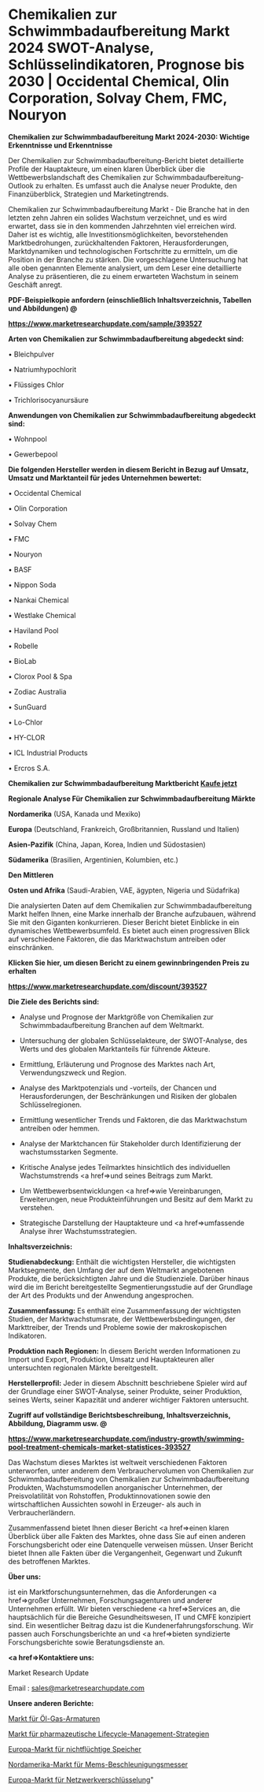 # Chemikalien zur Schwimmbadaufbereitung Markt 2024 SWOT-Analyse, Schlüsselindikatoren, Prognose bis 2030 | Occidental Chemical, Olin Corporation, Solvay Chem, FMC, Nouryon

<strong>Chemikalien zur Schwimmbadaufbereitung Markt 2024-2030: Wichtige Erkenntnisse und Erkenntnisse</strong>

Der Chemikalien zur Schwimmbadaufbereitung-Bericht bietet detaillierte Profile der Hauptakteure, um einen klaren Überblick über die Wettbewerbslandschaft des Chemikalien zur Schwimmbadaufbereitung-Outlook zu erhalten. Es umfasst auch die Analyse neuer Produkte, den Finanzüberblick, Strategien und Marketingtrends.

Chemikalien zur Schwimmbadaufbereitung Markt - Die Branche hat in den letzten zehn Jahren ein solides Wachstum verzeichnet, und es wird erwartet, dass sie in den kommenden Jahrzehnten viel erreichen wird. Daher ist es wichtig, alle Investitionsmöglichkeiten, bevorstehenden Marktbedrohungen, zurückhaltenden Faktoren, Herausforderungen, Marktdynamiken und technologischen Fortschritte zu ermitteln, um die Position in der Branche zu stärken. Die vorgeschlagene Untersuchung hat alle oben genannten Elemente analysiert, um dem Leser eine detaillierte Analyse zu präsentieren, die zu einem erwarteten Wachstum in seinem Geschäft anregt.



<strong><b>PDF-Beispielkopie anfordern (einschließlich Inhaltsverzeichnis, Tabellen und Abbildungen) @ </b></strong>

<strong><a href=https://www.marketresearchupdate.com/sample/393527>

<strong>https://www.marketresearchupdate.com/sample/393527</u></a></strong></strong>



<strong>Arten von Chemikalien zur Schwimmbadaufbereitung abgedeckt sind:</strong>

• Bleichpulver

• Natriumhypochlorit

• Flüssiges Chlor

• Trichlorisocyanursäure



<strong>Anwendungen von Chemikalien zur Schwimmbadaufbereitung abgedeckt sind:</strong>

• Wohnpool

• Gewerbepool



<strong>Die folgenden Hersteller werden in diesem Bericht in Bezug auf Umsatz, Umsatz und Marktanteil für jedes Unternehmen bewertet:</strong>

• Occidental Chemical

• Olin Corporation

• Solvay Chem

• FMC

• Nouryon

• BASF

• Nippon Soda

• Nankai Chemical

• Westlake Chemical

• Haviland Pool

• Robelle

• BioLab

• Clorox Pool & Spa

• Zodiac Australia

• SunGuard

• Lo-Chlor

• HY-CLOR

• ICL Industrial Products

• Ercros S.A.



<strong>Chemikalien zur Schwimmbadaufbereitung Marktbericht <a href=https://www.marketresearchupdate.com/buynow/393527>Kaufe jetzt</a></strong>



<strong>Regionale Analyse Für Chemikalien zur Schwimmbadaufbereitung Märkte</strong>



<strong>Nordamerika</strong> (USA, Kanada und Mexiko)



<strong>Europa</strong> (Deutschland, Frankreich, Großbritannien, Russland und Italien)



<strong>Asien-Pazifik</strong> (China, Japan, Korea, Indien und Südostasien)



<strong>Südamerika</strong> (Brasilien, Argentinien, Kolumbien, etc.)



<strong>Den Mittleren</strong> 

<strong>Osten und Afrika</strong> (Saudi-Arabien, VAE, ägypten, Nigeria und Südafrika)

Die analysierten Daten auf dem Chemikalien zur Schwimmbadaufbereitung Markt helfen Ihnen, eine Marke innerhalb der Branche aufzubauen, während Sie mit den Giganten konkurrieren. Dieser Bericht bietet Einblicke in ein dynamisches Wettbewerbsumfeld. Es bietet auch einen progressiven Blick auf verschiedene Faktoren, die das Marktwachstum antreiben oder einschränken.



<strong>Klicken Sie hier, um diesen Bericht zu einem gewinnbringenden Preis zu erhalten
</strong>

<strong><a href=https://www.marketresearchupdate.com/discount/393527>https://www.marketresearchupdate.com/discount/393527</b></u></strong></a>



<strong>Die Ziele des Berichts sind:</strong>

- Analyse und Prognose der Marktgröße von Chemikalien zur Schwimmbadaufbereitung Branchen auf dem Weltmarkt.

- Untersuchung der globalen Schlüsselakteure, der SWOT-Analyse, des Werts und des globalen Marktanteils für führende Akteure.

- Ermittlung, Erläuterung und Prognose des Marktes nach Art, Verwendungszweck und Region.

- Analyse des Marktpotenzials und -vorteils, der Chancen und Herausforderungen, der Beschränkungen und Risiken der globalen Schlüsselregionen.

- Ermittlung wesentlicher Trends und Faktoren, die das Marktwachstum antreiben oder hemmen.

- Analyse der Marktchancen für Stakeholder durch Identifizierung der wachstumsstarken Segmente.

- Kritische Analyse jedes Teilmarktes hinsichtlich des individuellen Wachstumstrends <a href=>und</a> seines Beitrags zum Markt.

- Um Wettbewerbsentwicklungen <a href=>wie</a> Vereinbarungen, Erweiterungen, neue Produkteinführungen und Besitz auf dem Markt zu verstehen.

- Strategische Darstellung der Hauptakteure und <a href=>umfas</a>sende Analyse ihrer Wachstumsstrategien.



<strong>Inhaltsverzeichnis:</strong>



<strong>Studienabdeckung:</strong> Enthält die wichtigsten Hersteller, die wichtigsten Marktsegmente, den Umfang der auf dem Weltmarkt angebotenen Produkte, die berücksichtigten Jahre und die Studienziele. Darüber hinaus wird die im Bericht bereitgestellte Segmentierungsstudie auf der Grundlage der Art des Produkts und der Anwendung angesprochen.



<strong>Zusammenfassung:</strong> Es enthält eine Zusammenfassung der wichtigsten Studien, der Marktwachstumsrate, der Wettbewerbsbedingungen, der Markttreiber, der Trends und Probleme sowie der makroskopischen Indikatoren.



<strong>Produktion nach Regionen:</strong> In diesem Bericht werden Informationen zu Import und Export, Produktion, Umsatz und Hauptakteuren aller untersuchten regionalen Märkte bereitgestellt.



<strong>Herstellerprofil:</strong> Jeder in diesem Abschnitt beschriebene Spieler wird auf der Grundlage einer SWOT-Analyse, seiner Produkte, seiner Produktion, seines Werts, seiner Kapazität und anderer wichtiger Faktoren untersucht.



<strong><b>Zugriff auf vollständige Berichtsbeschreibung, Inhaltsverzeichnis, Abbildung, Diagramm usw. @ </b></strong>

<strong><a href=https://www.marketresearchupdate.com/industry-growth/swimming-pool-treatment-chemicals-market-statistices-393527>https://www.marketresearchupdate.com/industry-growth/swimming-pool-treatment-chemicals-market-statistices-393527</a></strong>

Das Wachstum dieses Marktes ist weltweit verschiedenen Faktoren unterworfen, unter anderem dem Verbrauchervolumen von Chemikalien zur Schwimmbadaufbereitung von Chemikalien zur Schwimmbadaufbereitung Produkten, Wachstumsmodellen anorganischer Unternehmen, der Preisvolatilität von Rohstoffen, Produktinnovationen sowie den wirtschaftlichen Aussichten sowohl in Erzeuger- als auch in Verbraucherländern.

Zusammenfassend bietet Ihnen dieser Bericht <a href=>einen</a> klaren Überblick über alle Fakten des Marktes, ohne dass Sie auf einen anderen Forschungsbericht oder eine Datenquelle verweisen müssen. Unser Bericht bietet Ihnen alle Fakten über die Vergangenheit, Gegenwart und Zukunft des betroffenen Marktes.



<strong>Über uns:</strong>

 ist ein Marktforschungsunternehmen, das die Anforderungen <a href=>großer</a> Unternehmen, Forschungsagenturen und anderer Unternehmen erfüllt. Wir bieten verschiedene <a href=>Services</a> an, die hauptsächlich für die Bereiche Gesundheitswesen, IT und CMFE konzipiert sind. Ein wesentlicher Beitrag dazu ist die Kundenerfahrungsforschung. Wir passen auch Forschungsberichte an und <a href=>bieten</a> syndizierte Forschungsberichte sowie Beratungsdienste an.



<strong><a href=>Kontaktiere uns:</a></strong>

Market Research Update

Email : sales@marketresearchupdate.com



<strong>Unsere anderen Berichte:</strong>

<a href=https://www.linkedin.com/pulse/oil-gas-fittings-market-2023-2029-in-depth-report-key>Markt für Öl-Gas-Armaturen</a>

<a href=https://www.linkedin.com/pulse/pharmaceutical-lifecycle-management-strategies-market-1f>Markt für pharmazeutische Lifecycle-Management-Strategien</a>

<a href=https://www.linkedin.com/pulse/europe-non-volatile-memory-market-size-new-industry>Europa-Markt für nichtflüchtige Speicher</a>

<a href=https://www.linkedin.com/pulse/north-america-mems-accelerometers-market-size>Nordamerika-Markt für Mems-Beschleunigungsmesser</a>

<a href=https://www.linkedin.com/pulse/europe-network-encryption-market-2023-global>Europa-Markt für Netzwerkverschlüsselung</a>"
